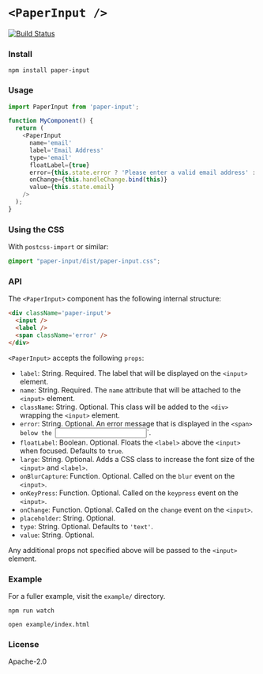 # `<PaperInput />`

[![Build Status](https://travis-ci.org/scienceai/paper-input.svg?branch=master)](https://travis-ci.org/scienceai/paper-input)

### Install
```
npm install paper-input
```

### Usage
```js
import PaperInput from 'paper-input';

function MyComponent() {
  return (
    <PaperInput
      name='email'
      label='Email Address'
      type='email'
      floatLabel={true}
      error={this.state.error ? 'Please enter a valid email address' : ''}
      onChange={this.handleChange.bind(this)}
      value={this.state.email}
    />
  );
}
```

### Using the CSS

With `postcss-import` or similar:

```css
@import "paper-input/dist/paper-input.css";
```

### API
The `<PaperInput>` component has the following internal structure:
```html
<div className='paper-input'>
  <input />
  <label />
  <span className='error' />
</div>
```

`<PaperInput>` accepts the following `props`:
* `label`: String. Required. The label that will be displayed on the `<input>` element.
* `name`: String. Required. The `name` attribute that will be attached to the `<input>` element.
* `className`: String. Optional. This class will be added to the `<div>` wrapping the `<input>` element.
* `error`: String. Optional. An error message that is displayed in the `<span> below the `<input>`.
* `floatLabel`: Boolean. Optional. Floats the `<label>` above the `<input>` when focused. Defaults to `true`.
* `large`: String. Optional. Adds a CSS class to increase the font size of the `<input>` and `<label>`.
* `onBlurCapture`: Function. Optional. Called on the `blur` event on the `<input>`.
* `onKeyPress`: Function. Optional. Called on the `keypress` event on the `<input>`.
* `onChange`: Function. Optional. Called on the `change` event on the `<input>`.
* `placeholder`: String. Optional.
* `type`: String. Optional. Defaults to `'text'`.
* `value`: String. Optional.

Any additional props not specified above will be passed to the `<input>` element.

### Example
For a fuller example, visit the `example/` directory.
```
npm run watch
```
```
open example/index.html
```

### License
Apache-2.0

